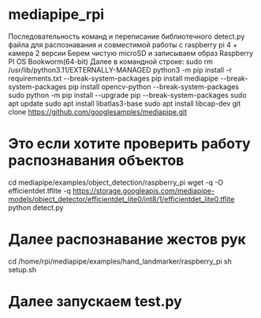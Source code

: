 # mediapipe_rpi
Последовательность команд и переписание библиотечного detect.py файла для распознавания и совместимой работы с raspberry pi 4 + камера 2 версии
Берем чистую microSD и записываем образ Raspberry PI OS Bookworm(64-bit)
Далее в командной строке:
sudo rm /usr/lib/python3.11/EXTERNALLY-MANAGED
python3 -m pip install -r requirements.txt --break-system-packages
pip install mediapipe --break-system-packages
pip install opencv-python --break-system-packages
sudo python -m pip install --upgrade pip --break-system-packages
sudo apt update
sudo apt install libatlas3-base
sudo apt install libcap-dev
git clone https://github.com/googlesamples/mediapipe.git
# Это если хотите проверить работу распознавания объектов
cd mediapipe/examples/object_detection/raspberry_pi
wget -q -O efficientdet.tflite -q https://storage.googleapis.com/mediapipe-models/object_detector/efficientdet_lite0/int8/1/efficientdet_lite0.tflite
python detect.py
# Далее распознавание жестов рук
cd /home/rpi/mediapipe/examples/hand_landmarker/raspberry_pi
sh setup.sh
# Далее запускаем test.py
